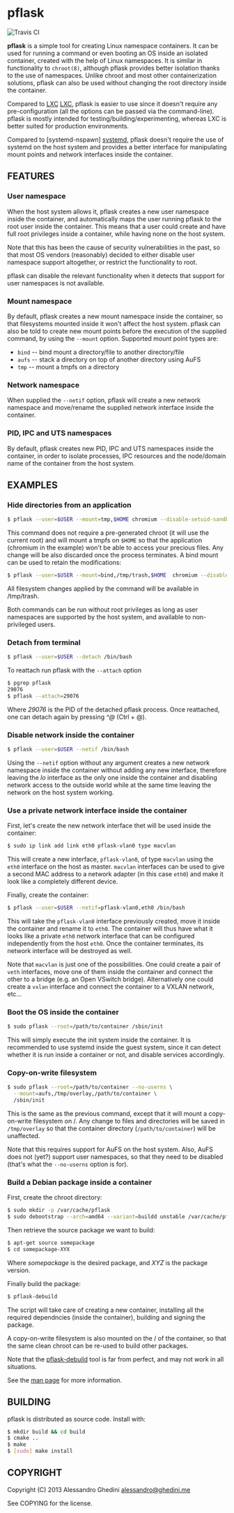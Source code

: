 pflask
======

![Travis CI](https://secure.travis-ci.org/ghedo/pflask.png)

**pflask** is a simple tool for creating Linux namespace containers. It can be
used for running a command or even booting an OS inside an isolated container,
created with the help of Linux namespaces. It is similar in functionality to
`chroot(8)`, although pflask provides better isolation thanks to the use of
namespaces. Unlike chroot and most other containerization solutions, pflask can
also be used without changing the root directory inside the container.

Compared to [LXC] [LXC], pflask is easier to use since it doesn't require any
pre-configuration (all the options can be passed via the command-line). pflask
is mostly intended for testing/building/experimenting, whereas LXC is better
suited for production environments.

Compared to [systemd-nspawn] [systemd], pflask doesn't require the use of
systemd on the host system and provides a better interface for manipulating
mount points and network interfaces inside the container.

[LXC]: http://linuxcontainers.org
[systemd]: http://www.freedesktop.org/software/systemd/man/systemd-nspawn.html

## FEATURES

### User namespace

When the host system allows it, pflask creates a new user namespace inside the
container, and automatically maps the user running pflask to the root user
inside the container. This means that a user could create and have full root
privileges inside a container, while having none on the host system.

Note that this has been the cause of security vulnerabilities in the past, so
that most OS vendors (reasonably) decided to either disable user namespace
support altogether, or restrict the functionality to root.

pflask can disable the relevant functionality when it detects that support for
user namespaces is not available.

### Mount namespace

By default, pflask creates a new mount namespace inside the container, so that
filesystems mounted inside it won't affect the host system. pflask can also be
told to create new mount points before the execution of the supplied command, 
by using the `--mount` option. Supported mount point types are:

 * `bind` -- bind mount a directory/file to another directory/file
 * `aufs` -- stack a directory on top of another directory using AuFS
 * `tmp`  -- mount a tmpfs on a directory

### Network namespace

When supplied the `--netif` option, pflask will create a new network namespace
and move/rename the supplied network interface inside the container.

### PID, IPC and UTS namespaces

By default, pflask creates new PID, IPC and UTS namespaces inside the container,
in order to isolate processes, IPC resources and the node/domain name of the
container from the host system.

## EXAMPLES

### Hide directories from an application

```bash
$ pflask --user=$USER --mount=tmp,$HOME chromium --disable-setuid-sandbox
```

This command does not require a pre-generated chroot (it will use the current
root) and will mount a tmpfs on `$HOME` so that the application (chromium in the
example) won't be able to access your precious files. Any change will be also
discarded once the process terminates. A bind mount can be used to retain the
modifications:

```bash
$ pflask --user=$USER --mount=bind,/tmp/trash,$HOME  chromium --disable-setuid-sandbox
```

All filesystem changes applied by the command will be available in /tmp/trash.

Both commands can be run without root privileges as long as user namespaces are
supported by the host system, and available to non-privileged users.

### Detach from terminal

```bash
$ pflask --user=$USER --detach /bin/bash
```

To reattach run pflask with the `--attach` option

```bash
$ pgrep pflask
29076
$ pflask --attach=29076
```

Where _29076_ is the PID of the detached pflask process. Once reattached, one
can detach again by pressing _^@_ (Ctrl + @).

### Disable network inside the container

```bash
$ pflask --user=$USER --netif /bin/bash
```

Using the `--netif` option without any argument creates a new network namespace
inside the container without adding any new interface, therefore leaving the
_lo_ interface as the only one inside the container and disabling network access
to the outside world while at the same time leaving the network on the host
system working.

### Use a private network interface inside the container

First, let's create the new network interface thet will be used inside the
container:

```bash
$ sudo ip link add link eth0 pflask-vlan0 type macvlan
```

This will create a new interface, `pflask-vlan0`, of type `macvlan` using the
`eth0` interface on the host as master. `macvlan` interfaces can be used to
give a second MAC address to a network adapter (in this case `eth0`) and make
it look like a completely different device.

Finally, create the container:

```bash
$ pflask --user=$USER --netif=pflask-vlan0,eth0 /bin/bash
```

This will take the `pflask-vlan0` interface previously created, move it inside
the container and rename it to `eth0`. The container will thus have what it
looks like a private `eth0` network interface that can be configured
independently from the host `eth0`. Once the container terminates, its network
interface will be destroyed as well.

Note that `macvlan` is just one of the possibilities. One could create a pair
of `veth` interfaces, move one of them inside the container and connect the
other to a bridge (e.g. an Open VSwitch bridge). Alternatively one could create
a `vxlan` interface and connect the container to a VXLAN network, etc...

### Boot the OS inside the container

```bash
$ sudo pflask --root=/path/to/container /sbin/init
```

This will simply execute the init system inside the container. It is recommended
to use systemd inside the guest system, since it can detect whether it is
run inside a container or not, and disable services accordingly.

### Copy-on-write filesystem

```bash
$ sudo pflask --root=/path/to/container --no-userns \
  --mount=aufs,/tmp/overlay,/path/to/container \
  /sbin/init
```

This is the same as the previous command, except that it will mount a
copy-on-write filesystem on /. Any change to files and directories will be saved
in `/tmp/overlay` so that the container directory (`/path/to/container`) will be
unaffected.

Note that this requires support for AuFS on the host system. Also, AuFS does not
(yet?) support user namespaces, so that they need to be disabled (that's what
the `--no-userns` option is for).

### Build a Debian package inside a container

First, create the chroot directory:

```bash
$ sudo mkdir -p /var/cache/pflask
$ sudo debootstrap --arch=amd64 --variant=buildd unstable /var/cache/pflask/base-unstable-amd64
```

Then retrieve the source package we want to build:

```bash
$ apt-get source somepackage
$ cd somepackage-XYX
```

Where _somepackage_ is the desired package, and _XYZ_ is the package version.

Finally build the package:

```bash
$ pflask-debuild
```

The script will take care of creating a new container, installing all the
required dependncies (inside the container), building and signing the package.

A copy-on-write filesystem is also mounted on the / of the container, so that
the same clean chroot can be re-used to build other packages.

Note that the [pflask-debuild](tools/pflask-debuild) tool is far from perfect,
and may not work in all situations.

See the [man page](http://ghedo.github.io/pflask/) for more information.

## BUILDING

pflask is distributed as source code. Install with:

```bash
$ mkdir build && cd build
$ cmake ..
$ make
$ [sudo] make install
```

## COPYRIGHT

Copyright (C) 2013 Alessandro Ghedini <alessandro@ghedini.me>

See COPYING for the license.
